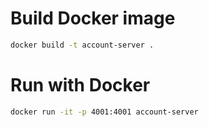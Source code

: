 
# Build Docker image

```sh
docker build -t account-server .
```

# Run with Docker

```sh
docker run -it -p 4001:4001 account-server
```
